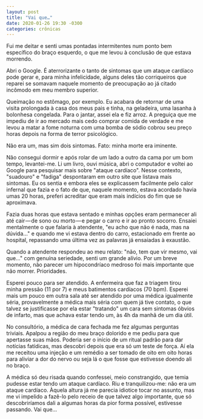 ```yaml
---
layout: post
title: "Vai que…"
date: 2020-01-26 19:30 -0300
categories: crônicas
---
```

Fui me deitar e senti umas pontadas intermitentes num ponto bem específico do braço esquerdo, o que me levou à conclusão de que estava morrendo.

Abri o Google. É aterrorizante o tanto de sintomas que um ataque cardíaco pode gerar e, para minha infelicidade, alguns deles tão corriqueiros que reparei se somavam naquele momento de preocupação ao já citado incômodo em meu membro superior.

Queimação no estômago, por exemplo. Eu acabara de retornar de uma visita prolongada à casa dos meus pais e tinha, na geladeira, uma lasanha à bolonhesa congelada. Para o jantar, assei ela e fiz arroz. A preguiça que me impediu de ir ao mercado mais cedo comprar comida de verdade e me levou a matar a fome noturna com uma bomba de sódio cobrou seu preço horas depois na forma de terror psicológico.

Não era um, mas sim dois sintomas. Fato: minha morte era iminente.

Não consegui dormir e após rolar de um lado a outro da cama por um bom tempo, levantei-me. Li um livro, ouvi música, abri o computador e voltei ao Google para pesquisar mais sobre "ataque cardíaco". Nesse contexto, "suadouro" e "fadiga" despontaram em outro site que listava mais sintomas. Eu os sentia e embora eles se explicassem facilmente pelo calor infernal que fazia e o fato de que, naquele momento, estava acordado havia umas 20 horas, preferi acreditar que eram mais indícios do fim que se aproximava.

Fazia duas horas que estava sentado e minhas opções eram permanecer ali até cair — de sono ou morto — e pegar o carro e ir ao pronto socorro. Ensaiei mentalmente o que falaria à atendente, "eu acho que não é nada, mas na dúvida…" e quando me vi estava dentro do carro, estacionado em frente ao hospital, repassando uma última vez as palavras já ensaiadas à exaustão.

Quando a atendente respondeu ao meu relato: "não, tem que vir mesmo, vai que…" com genuína seriedade, senti um grande alívio. Por um breve momento, não parecer um hipocondríaco medroso foi mais importante que não morrer. Prioridades.

Esperei pouco para ser atendido. A enfermeira que faz a triagem tirou minha pressão (11 por 7) e meus batimentos cardíacos (70 bpm). Esperei mais um pouco em outra sala até ser atendido por uma médica igualmente séria, provavelmente a médica mais séria com quem já tive contato, o que talvez se justificasse por ela estar "tratando" um cara sem sintomas óbvios de infarto, mas que achava estar tendo um, às 4h da manhã de um dia útil.

No consultório, a médica de cara fechada me fez algumas perguntas triviais. Apalpou a região do meu braço dolorido e me pediu para que apertasse suas mãos. Poderia ser o início de um ritual padrão para dar notícias fatídicas, mas descobri depois que era só um teste de força. Aí ela me receitou uma injeção e um remédio a ser tomado de oito em oito horas para aliviar a dor do nervo ou seja lá o que fosse que estivesse doendo ali no braço.

A médica só deu risada quando confessei, meio constrangido, que temia pudesse estar tendo um ataque cardíaco. Riu e tranquilizou-me: não era um ataque cardíaco. Àquela altura já me parecia idiotice tocar no assunto, mas me vi impelido a fazê-lo pelo receio de que talvez algo importante, que só descobriríamos dali a algumas horas da pior forma possível, estivesse passando. Vai que…
